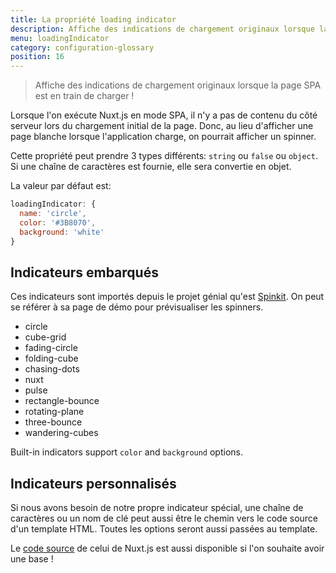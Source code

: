 ```yaml
---
title: La propriété loading indicator
description: Affiche des indications de chargement originaux lorsque la page SPA est en train de charger !
menu: loadingIndicator
category: configuration-glossary
position: 16
---
```


> Affiche des indications de chargement originaux lorsque la page SPA est en train de charger !

Lorsque l'on exécute Nuxt.js en mode SPA, il n'y a pas de contenu du côté serveur lors du chargement initial de la page. Donc, au lieu d'afficher une page blanche lorsque l'application charge, on pourrait afficher un spinner.

Cette propriété peut prendre 3 types différents: `string` ou `false` ou `object`. Si une chaîne de caractères est fournie, elle sera convertie en objet.

La valeur par défaut est:

```js
loadingIndicator: {
  name: 'circle',
  color: '#3B8070',
  background: 'white'
}
```

## Indicateurs embarqués

Ces indicateurs sont importés depuis le projet génial qu'est [Spinkit](http://tobiasahlin.com/spinkit). On peut se référer à sa page de démo pour prévisualiser les spinners.

- circle
- cube-grid
- fading-circle
- folding-cube
- chasing-dots
- nuxt
- pulse
- rectangle-bounce
- rotating-plane
- three-bounce
- wandering-cubes

Built-in indicators support `color` and `background` options.

## Indicateurs personnalisés

Si nous avons besoin de notre propre indicateur spécial, une chaîne de caractères ou un nom de clé peut aussi être le chemin vers le code source d'un template HTML. Toutes les options seront aussi passées au template.

Le [code source](https://github.com/nuxt/nuxt.js/tree/dev/packages/vue-app/template/views/loading) de celui de Nuxt.js est aussi disponible si l'on souhaite avoir une base !
